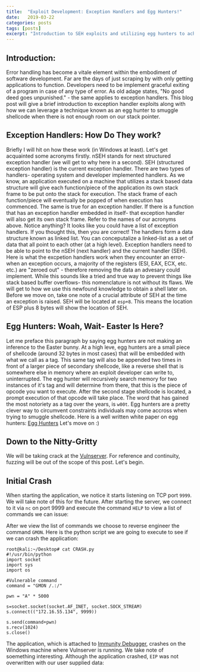 ```yaml
---
title:  "Exploit Development: Exception Handlers and Egg Hunters!"
date:   2019-03-22
categories: posts
tags: [posts]
excerpt: "Introduction to SEH exploits and utilizing egg hunters to achieve code execution."
---
```

Introduction:
---
Error handling has become a vitale element within the embodiment of software development. Far are the days of just scraping by with only getting applications to function. Developers need to be implement graceful exiting of a program in case of any type of error. As old adage states, "No good deed goes
unpunished." - the same applies to exception handlers. This blog post will give a brief introduction to exception handler exploits
along with how we can leverage a technique known as an egg hunter to smuggle shellcode when there is not enough room on our stack pointer.

Exception Handlers: How Do They work?
---
Briefly I will hit on how these work (in Windows at least). Let's get acquainted some acronyms firstly. nSEH stands for next structured exception handler (we will get to why here in a second). SEH  (structured exception handler) is the current exception handler. There are two types of handlers- operating system and developer implemented handlers. As we know, an application executed on a machine that utilizes a stack based data structure will give each function/piece of the application its own stack frame to be put onto the stack for execution. The stack frame of each function/piece will eventually be popped of when execution has commenced. The same is true for an exception handler. If there is a function that has an exception handler embedded in itself- that exception handler will also get its own stack frame. Refer to the names of our acronyms above. Notice anything? It looks like you could have a list of exception handlers. If you thought this, then you are correct! The handlers form a data structure known as linked list. You can conceputalize a linked-list as a set of data that all point to each other (at a high level). Exception handlers need to be able to point to the nSEH (next handler) and the current handler (SEH). Here is what the excpetion handlers work when they encounter an error- when an exception occurs, a majority of the registers (ESI, EAX, ECX, etc. etc.) are "zeroed out" - therefore removing the data an advesary could implement. While this sounds like a tried and true way to prevent things like stack based buffer overflows- this nomenclature is not without its flaws. We will get to how we use this newfound knowledge to obtain a shell later on. Before we move on, take one note of a crucial attribute of SEH at the time an exception is raised. SEH will be located at `esp+8`. This means the location of ESP plus 8 bytes will show the location of SEH.

Egg Hunters: Woah, Wait- Easter Is Here?
---
Let me preface this paragraph by saying egg hunters are not making an inference to the Easter bunny. At a high leve, egg hunters are a small piece of shellcode (around 32 bytes in most cases) that will be embedded with what we call as a tag. This same tag will also be appended two times in front of a larger piece of secondary shellcode, like a reverse shell that is somewhere else in memory where an exploit developer can write to, uninterrupted. The egg hunter will recursively search memory for two instances of it's tag and will determine from there, that this is the piece of opcode you want to execute. After the second stage shellcode is located, a prompt execution of that opcode will take place. The word that has gained the most notoriety as a tag over the years, is `w00t`. Egg hunters are a pretty clever way to circumvent constraints individuals may come accross when trying to smuggle shellcode. Here is a well written white paper on egg hunters: [Egg Hunters](https://www.exploit-db.com/docs/english/18482-egg-hunter---a-twist-in-buffer-overflow.pdf) Let's move on :)

Down to the Nitty-Gritty
---
We will be taking crack at the [Vulnserver](https://github.com/stephenbradshaw/vulnserver). For reference and continuity, fuzzing will be out of the scope of this post. Let's begin.

Initial Crash
---
When starting the application, we notice it starts listening on TCP port `9999`. We will take note of this for the future. After starting the server, we connect to it via `nc` on port 9999 and execute the command `HELP` to view a list of commands we can issue:
<img src="{{ site.url }}{{ site.baseurl }}/images/net9999.png" alt="">

After we view the list of commands we choose to reverse engineer the command `GMON`. Here is the python script we are going to execute to see if we can crash the application:
```console
root@kali:~/Desktop# cat CRASH.py 
#!/usr/bin/python
import socket
import sys
import os

#Vulnerable command
command = "GMON /.:/"

pwn = "A" * 5000

s=socket.socket(socket.AF_INET, socket.SOCK_STREAM)
s.connect(("172.16.55.134", 9999))

s.send(command+pwn)
s.recv(1024)
s.close()
```
The application, which is attached to [Immunity Debugger](https://www.immunityinc.com/products/debugger/), crashes on the Windows machine where Vulnserver is running. We take note of soemething interesting. Although the application crashed, `EIP` was not overwritten with our user supplied data:
<img src="{{ site.url }}{{ site.baseurl }}/images/crash.png" alt="">
